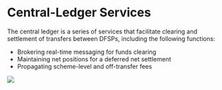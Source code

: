 # Central-Ledger Services

The central ledger is a series of services that facilitate clearing and settlement of transfers between DFSPs, including the following functions:

* Brokering real-time messaging for funds clearing
* Maintaining net positions for a deferred net settlement
* Propagating scheme-level and off-transfer fees

![](../.gitbook/assets/central_ledger_block_diagram.png)

